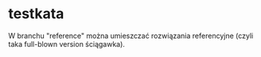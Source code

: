 testkata
========

W branchu "reference" można umieszczać rozwiązania referencyjne (czyli taka full-blown version ściągawka).
